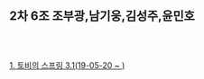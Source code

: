 ﻿## 2차 6조 조부광,남기웅,김성주,윤민호
### 　
[1. 토비의 스프링 3.1(19-05-20 ~ )](https://github.com/src8655/cafe24_6_2/tree/master/1.%ED%86%A0%EB%B9%84%EC%9D%98%20%EC%8A%A4%ED%94%84%EB%A7%81%203.1)
